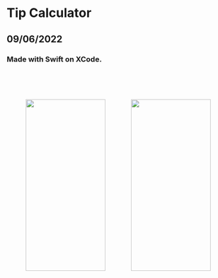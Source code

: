 # Tip Calculator
## 09/06/2022
### Made with Swift on XCode.

<br>
<br>
<br>

<p align="center">
    <img src="https://user-images.githubusercontent.com/65494126/188925646-b5050bdc-b9a0-4cb4-b590-4ffaadfd05d2.png" height=389.5652 width=180>
    &emsp; &emsp; &emsp;
    <img src="https://user-images.githubusercontent.com/65494126/188925655-a1aee67b-faac-4e7d-9c0c-c6068bdf05da.png" height=389.5652 width=180>
</p>
